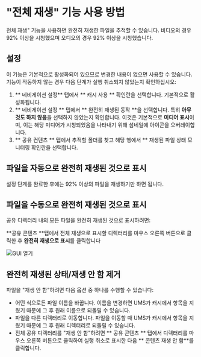 # "전체 재생" 기능 사용 방법

전체 재생" 기능을 사용하면 완전히 재생한 파일을 추적할 수 있습니다. 비디오의 경우 92% 이상을 시청했으며 오디오의 경우 92% 이상을 시청했습니다.

## 설정

이 기능은 기본적으로 활성화되어 있으므로 변경한 내용이 없으면 사용할 수 있습니다. 기능이 작동하지 않는 경우 다음 단계가 실행 취소되지 않았는지 확인하십시오:

1. ** 네비게이션 설정** 탭에서 ** 캐시 사용 ** 확인란을 선택합니다. 기본적으로 활성화됩니다.
2. ** 네비게이션 설정 ** 탭에서 ** 완전히 재생된 동작 **을 선택합니다. 특히 **아무것도 하지 않음**을 선택하지 않았는지 확인합니다. 이것은 기본적으로 **미디어 표시**이며, 이는 해당 미디어가 시청되었음을 나타내기 위해 섬네일에 아이콘을 오버레이합니다.
3. ** 공유 컨텐츠 ** 탭에서 추적할 폴더를 찾고 해당 행에서 ** 재생된 파일 상태 모니터링 확인란을 선택합니다.

## 파일을 자동으로 완전히 재생된 것으로 표시

설정 단계를 완료한 후에는 92% 이상의 파일을 재생하기만 하면 됩니다.

## 파일을 수동으로 완전히 재생된 것으로 표시

공유 디렉터리 내의 모든 파일을 완전히 재생된 것으로 표시하려면:

**공유 콘텐츠 **탭에서 전체 재생으로 표시할 디렉터리를 마우스 오른쪽 버튼으로 클릭한 후 **완전히 재생으로 표시**를 클릭합니다

![GUI 열기](@site/docs/guides/img/how-to-use-the-fully-played-feature.png)

## 완전히 재생된 상태/재생 안 함 제거

파일을 "재생 안 함"하려면 다음 옵션 중 하나를 수행할 수 있습니다:

- 어떤 식으로든 파일 이름을 바꿉니다. 이름을 변경하면 UMS가 캐시에서 항목을 지웠기 때문에 그 후 원래 이름으로 되돌릴 수 있습니다.
- 파일을 다른 디렉터리로 이동합니다. 파일을 이동할 때 UMS가 캐시에서 항목을 지웠기 때문에 그 후 원래 디렉터리로 되돌릴 수 있습니다.
- 전체 공유 디렉터리를 "재생 안 함"하려면 ** 공유 콘텐츠 ** 탭에서 디렉터리를 마우스 오른쪽 버튼으로 클릭하여 실행 취소로 표시한 다음 ** 콘텐츠 재생 안 함**를 클릭합니다.
